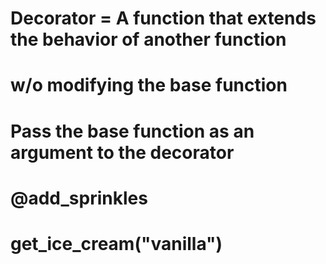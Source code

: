 # Decorator = A function that extends the behavior of another function

# w/o modifying the base function

# Pass the base function as an argument to the decorator

# @add_sprinkles

# get_ice_cream("vanilla")
